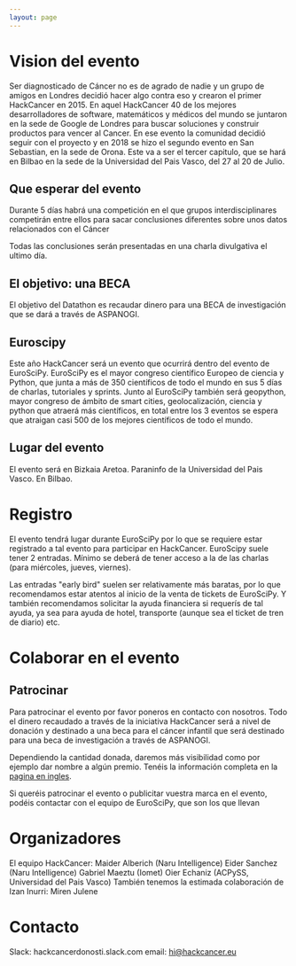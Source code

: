 ```yaml
---
layout: page
---
```


# Vision del evento

Ser diagnosticado de Cáncer no es de agrado de nadie y un grupo de amigos en Londres decidió
hacer algo contra eso y crearon el primer HackCancer en 2015. En aquel HackCancer 40 de los
mejores desarrolladores de software, matemáticos y médicos del mundo se juntaron en la sede
de Google de Londres para buscar soluciones y construir productos para vencer al Cancer. En ese
evento la comunidad decidió seguir con el proyecto y en 2018 se hizo el segundo evento en San Sebastian,
en la sede de Orona. Este va a ser el tercer capitulo, que se hará en Bilbao en la sede de la
Universidad del Pais Vasco, del 27 al 20 de Julio.

## Que esperar del evento

Durante 5 días habrá una competición en el que grupos interdisciplinares competirán entre
ellos para sacar conclusiones diferentes sobre unos datos relacionados con el Cáncer

Todas las conclusiones serán presentadas en una charla divulgativa el ultimo día.

## El objetivo: una BECA

El objetivo del Datathon es recaudar dinero para una BECA de investigación que se dará a través de ASPANOGI.

## Euroscipy

Este año HackCancer será un evento que ocurrirá dentro del evento de EuroSciPy. EuroSciPy es el mayor congreso científico Europeo de ciencia y Python, que junta a más de 350 científicos de todo el mundo en sus 5 días de charlas, tutoriales y sprints. Junto al EuroSciPy también será geopython, mayor congreso de ámbito de smart cities, geolocalización, ciencia y python que atraerá más científicos, en total entre los 3 eventos se espera que atraigan casi 500 de los mejores científicos de todo el mundo.

## Lugar del evento

El evento será en Bizkaia Aretoa. Paraninfo de la Universidad del Pais Vasco. En Bilbao.

# Registro
El evento tendrá lugar durante EuroSciPy por lo que se requiere estar registrado a tal evento para participar en HackCancer. EuroScipy suele tener 2 entradas. Mínimo se deberá de tener acceso a la de las charlas (para miércoles, jueves, viernes).

Las entradas "early bird" suelen ser relativamente más baratas, por lo que recomendamos estar atentos al inicio de la venta de tickets de EuroSciPy. Y también recomendamos solicitar la ayuda financiera si requerís de tal ayuda, ya sea para ayuda de hotel, transporte (aunque sea el ticket de tren de diario) etc.

# Colaborar en el evento

## Patrocinar
Para patrocinar el evento por favor poneros en contacto con nosotros.
Todo el dinero recaudado a través de la iniciativa HackCancer será a nivel de donación y destinado a una beca para el cáncer infantil que será destinado para una beca de investigación a través de ASPANOGI.

Dependiendo la cantidad donada, daremos más visibilidad como por ejemplo dar nombre a algún premio. Tenéis la información completa en la [pagina en ingles](https://hackcancer.github.io/sponsoring.html).

Si queréis patrocinar el evento o publicitar vuestra marca en el evento, podéis contactar con el equipo de EuroSciPy, que son los que llevan

# Organizadores
El equipo HackCancer:
Maider Alberich (Naru Intelligence)
Eider Sanchez (Naru Intelligence)
Gabriel Maeztu (Iomet)
Oier Echaniz (ACPySS, Universidad del Pais Vasco)
También tenemos la estimada colaboración de Izan Inurri:
Miren
Julene

# Contacto

Slack: hackcancerdonosti.slack.com
email: hi@hackcancer.eu
